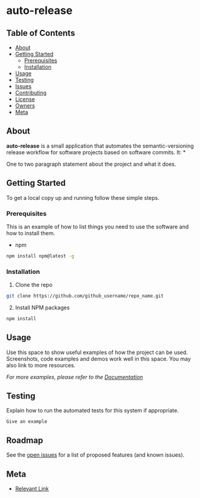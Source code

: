 # auto-release

<!-- PROJECT SHIELDS -->
<!--
*** Add Project Shields here. Several of Elhubs systems provide shields, so why not use them to give info at a glance.
*** [TeamCity Builds][SonarQube Quality Gate][SonarQube Vulnerabilities][SonarQube bugs][SonarQube smells][SonarQube Coverage]
-->

<!-- TABLE OF CONTENTS -->
## Table of Contents

* [About](#about)
* [Getting Started](#getting-started)
  * [Prerequisites](#prerequisites)
  * [Installation](#installation)
* [Usage](#usage)
* [Testing](#testing)
* [Issues](link-to-issues)
* [Contributing](link-to-contributing-file)
* [License](link-to-license-file)
* [Owners](link-to-codeowners-file)
* [Meta](#meta)


<!-- ABOUT THE PROJECT -->
## About

**auto-release** is a small application that automates the semantic-versioning release workflow for software projects based on software commits. It:
* 


One to two paragraph statement about the project and what it does.


<!-- GETTING STARTED -->
## Getting Started

To get a local copy up and running follow these simple steps.

### Prerequisites

This is an example of how to list things you need to use the software and how to install them.
* npm
```sh
npm install npm@latest -g
```

### Installation

1. Clone the repo
```sh
git clone https://github.com/github_username/repo_name.git
```
2. Install NPM packages
```sh
npm install
```


<!-- USAGE EXAMPLES -->
## Usage

Use this space to show useful examples of how the project can be used. Screenshots, code examples and demos work well in this space. You may also link to
more resources.

_For more examples, please refer to the [Documentation](https://example.com)_


<!-- TESTING -->
## Testing

Explain how to run the automated tests for this system if appropriate.

```
Give an example
```

<!-- ROADMAP -->
## Roadmap

See the [open issues](https://jira.elhub.cloud/link-to-issues) for a list of proposed features (and known issues).


<!-- META -->
## Meta

* [Relevant Link](https://elhub.cloud)
